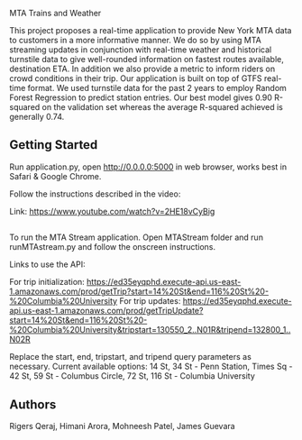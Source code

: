 MTA Trains and Weather

This project proposes a real-time application to provide New York MTA data to customers in a more informative manner. We do so by using MTA streaming updates in conjunction with real-time weather and historical turnstile data to give well-rounded information on fastest routes available, destination ETA. In addition we also provide a metric to inform riders on crowd conditions in their trip.  Our application is built on top of GTFS real-time format.  We used turnstile data for the past 2 years to employ Random Forest Regression to predict station entries. Our best model gives 0.90 R-squared on the validation set whereas the average R-squared achieved is generally 0.74.

## Getting Started

Run application.py, open http://0.0.0.0:5000 in web browser, works best in Safari & Google Chrome. 

Follow the instructions described in the video: 

Link: https://www.youtube.com/watch?v=2HE18vCyBig

##
To run the MTA Stream application. Open MTAStream folder and run runMTAstream.py and follow the onscreen instructions.

Links to use the API: 

For trip initialization: https://ed35eyqphd.execute-api.us-east-1.amazonaws.com/prod/getTrip?start=14%20St&end=116%20St%20-%20Columbia%20University 
For trip updates: https://ed35eyqphd.execute-api.us-east-1.amazonaws.com/prod/getTripUpdate?start=14%20St&end=116%20St%20-%20Columbia%20University&tripstart=130550_2..N01R&tripend=132800_1..N02R

Replace the start, end, tripstart, and tripend query parameters as necessary.
Current available options: 14 St, 34 St - Penn Station, Times Sq - 42 St, 59 St - Columbus Circle, 72 St, 116 St - Columbia University


## Authors

Rigers Qeraj, Himani Arora, Mohneesh Patel, James Guevara

